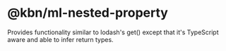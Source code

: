 # @kbn/ml-nested-property

Provides functionality similar to lodash's get() except that it's TypeScript aware and able to infer return types.

